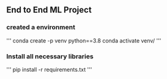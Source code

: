 ## End to End ML Project

### created a environment 

'''
conda create -p venv python==3.8 
conda activate venv/ 
''' 

### Install all necessary libraries

''' 
pip install -r requirements.txt 
'''